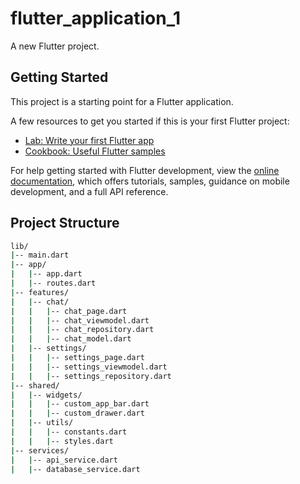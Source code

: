 # flutter_application_1

A new Flutter project.

## Getting Started

This project is a starting point for a Flutter application.

A few resources to get you started if this is your first Flutter project:

- [Lab: Write your first Flutter app](https://docs.flutter.dev/get-started/codelab)
- [Cookbook: Useful Flutter samples](https://docs.flutter.dev/cookbook)

For help getting started with Flutter development, view the
[online documentation](https://docs.flutter.dev/), which offers tutorials,
samples, guidance on mobile development, and a full API reference.

## Project Structure

```bash
lib/
|-- main.dart
|-- app/
|   |-- app.dart
|   |-- routes.dart
|-- features/
|   |-- chat/
|   |   |-- chat_page.dart
|   |   |-- chat_viewmodel.dart
|   |   |-- chat_repository.dart
|   |   |-- chat_model.dart
|   |-- settings/
|   |   |-- settings_page.dart
|   |   |-- settings_viewmodel.dart
|   |   |-- settings_repository.dart
|-- shared/
|   |-- widgets/
|   |   |-- custom_app_bar.dart
|   |   |-- custom_drawer.dart
|   |-- utils/
|   |   |-- constants.dart
|   |   |-- styles.dart
|-- services/
|   |-- api_service.dart
|   |-- database_service.dart
```